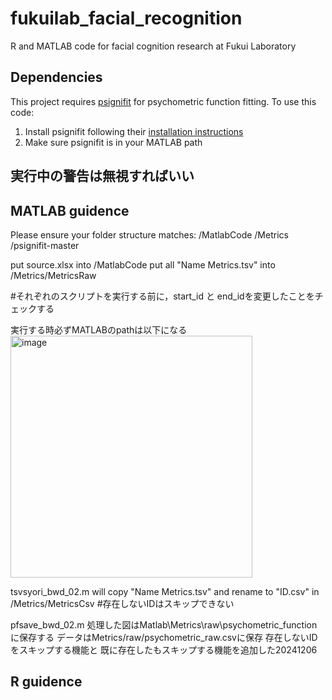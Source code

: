 # fukuilab_facial_recognition
R and MATLAB code for facial cognition research at Fukui Laboratory

## Dependencies
This project requires [psignifit](https://github.com/wichmann-lab/psignifit) for psychometric function fitting. 
To use this code:
1. Install psignifit following their [installation instructions](https://github.com/wichmann-lab/psignifit/wiki/Installation)
2. Make sure psignifit is in your MATLAB path

## 実行中の警告は無視すればいい

## MATLAB guidence
Please ensure your folder structure matches:
/MatlabCode
/Metrics
/psignifit-master

put source.xlsx into /MatlabCode
put all "Name Metrics.tsv" into /Metrics/MetricsRaw

#それぞれのスクリプトを実行する前に，start_id と end_idを変更したことをチェックする

実行する時必ずMATLABのpathは以下になる
<img width="387" alt="image" src="https://github.com/user-attachments/assets/7bdea184-653c-472d-9910-77fe11d8cab6">


tsvsyori_bwd_02.m will copy "Name Metrics.tsv" and rename to "ID.csv" in /Metrics/MetricsCsv
#存在しないIDはスキップできない

pfsave_bwd_02.m
処理した図はMatlab\Metrics\raw\psychometric_functionに保存する
データはMetrics/raw/psychometric_raw.csvに保存
存在しないIDをスキップする機能と
既に存在したもスキップする機能を追加した20241206



## R guidence
